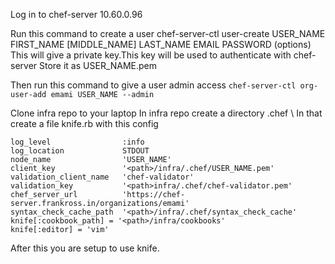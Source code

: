Log in to chef-server 10.60.0.96

Run this command to create a user
chef-server-ctl user-create USER_NAME FIRST_NAME [MIDDLE_NAME] LAST_NAME EMAIL PASSWORD (options)
This will give a private key.This key will be used to authenticate with
chef-server
Store it as USER_NAME.pem

Then run this command to give a user admin access
`chef-server-ctl org-user-add emami USER_NAME --admin`


Clone infra repo to your laptop
In infra repo create a directory .chef
\\
In that create a file knife.rb with this config
```
log_level                :info
log_location             STDOUT
node_name                'USER_NAME'
client_key               '<path>/infra/.chef/USER_NAME.pem'
validation_client_name   'chef-validator'
validation_key           '<path>infra/.chef/chef-validator.pem'
chef_server_url          'https://chef-server.frankross.in/organizations/emami'
syntax_check_cache_path  '<path>/infra/.chef/syntax_check_cache'
knife[:cookbook_path] = '<path>/infra/cookbooks'
knife[:editor] = 'vim'
```
After this you are setup to use knife.
